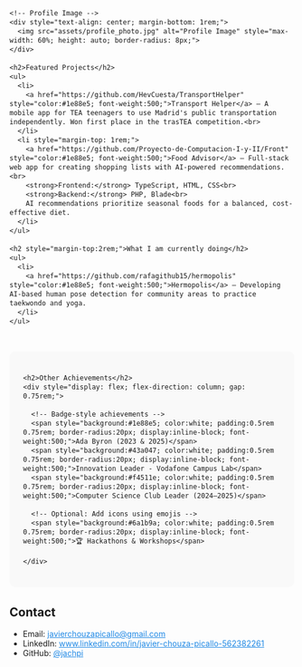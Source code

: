 <!-- Include Google Fonts -->
<link href="https://fonts.googleapis.com/css2?family=Roboto:wght@400;500;700&display=swap" rel="stylesheet">

<div style="font-family: 'Roboto', sans-serif; display: flex; flex-wrap: wrap; max-width: 1200px; margin: 0 auto; gap: 2rem;">

  <!-- Main Content -->
  <div style="flex: 6; min-width: 300px;">

    <!-- Profile Image -->
    <div style="text-align: center; margin-bottom: 1rem;">
      <img src="assets/profile_photo.jpg" alt="Profile Image" style="max-width: 60%; height: auto; border-radius: 8px;">
    </div>

    <h2>Featured Projects</h2>
    <ul>
      <li>
        <a href="https://github.com/HevCuesta/TransportHelper" style="color:#1e88e5; font-weight:500;">Transport Helper</a> — A mobile app for TEA teenagers to use Madrid's public transportation independently. Won first place in the trasTEA competition.<br>
      </li>
      <li style="margin-top: 1rem;">
        <a href="https://github.com/Proyecto-de-Computacion-I-y-II/Front" style="color:#1e88e5; font-weight:500;">Food Advisor</a> — Full-stack web app for creating shopping lists with AI-powered recommendations.<br>
        <strong>Frontend:</strong> TypeScript, HTML, CSS<br>
        <strong>Backend:</strong> PHP, Blade<br>
        AI recommendations prioritize seasonal foods for a balanced, cost-effective diet.
      </li>
    </ul>

    <h2 style="margin-top:2rem;">What I am currently doing</h2>
    <ul>
      <li>
        <a href="https://github.com/rafagithub15/hermopolis" style="color:#1e88e5; font-weight:500;">Hermopolis</a> — Developing AI-based human pose detection for community areas to practice taekwondo and yoga.
      </li>
    </ul>

  </div>

  <!-- Sidebar / Lateral Content -->
  <div style="flex: 4; min-width: 250px; background:#f9f9f9; padding: 1.5rem; border-radius: 10px;">

    <h2>Other Achievements</h2>
    <div style="display: flex; flex-direction: column; gap: 0.75rem;">

      <!-- Badge-style achievements -->
      <span style="background:#1e88e5; color:white; padding:0.5rem 0.75rem; border-radius:20px; display:inline-block; font-weight:500;">Ada Byron (2023 & 2025)</span>
      <span style="background:#43a047; color:white; padding:0.5rem 0.75rem; border-radius:20px; display:inline-block; font-weight:500;">Innovation Leader - Vodafone Campus Lab</span>
      <span style="background:#f4511e; color:white; padding:0.5rem 0.75rem; border-radius:20px; display:inline-block; font-weight:500;">Computer Science Club Leader (2024–2025)</span>

      <!-- Optional: Add icons using emojis -->
      <span style="background:#6a1b9a; color:white; padding:0.5rem 0.75rem; border-radius:20px; display:inline-block; font-weight:500;">🏆 Hackathons & Workshops</span>

    </div>

  </div>

</div>

<h2 style="margin-top:2rem;">Contact</h2>
<ul>
  <li>Email: <a href="mailto:javierchouzapicallo@gmail.com" style="color:#1e88e5;">javierchouzapicallo@gmail.com</a></li>
  <li>LinkedIn: <a href="https://www.linkedin.com/in/javier-chouza-picallo-562382261" style="color:#1e88e5;">www.linkedin.com/in/javier-chouza-picallo-562382261</a></li>
  <li>GitHub: <a href="https://github.com/jachpi" style="color:#1e88e5;">@jachpi</a></li>
</ul>
